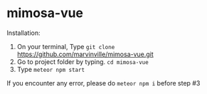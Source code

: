 # mimosa-vue

Installation:

1. On your terminal, Type `git clone` https://github.com/marvinville/mimosa-vue.git
2. Go to project folder by typing. `cd mimosa-vue`
3. Type `meteor npm start`

If you encounter any error, please do `meteor npm i` before step #3

